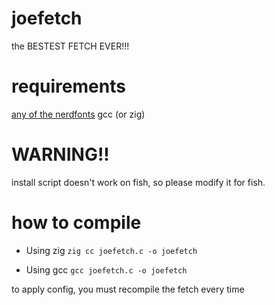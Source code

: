 # joefetch
the BESTEST FETCH EVER!!!

# requirements
[any of the nerdfonts](https://www.nerdfonts.com)
gcc (or zig)

# WARNING!!
install script doesn't work on fish, so please modify it for fish.

# how to compile

- Using zig
`zig cc joefetch.c -o joefetch`

- Using gcc
`gcc joefetch.c -o joefetch`

to apply config, you must recompile the fetch every time
